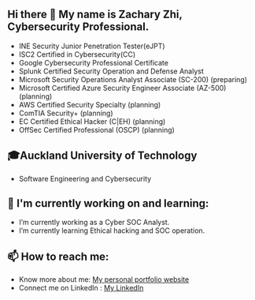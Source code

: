 ## Hi there 👋 My name is Zachary Zhi, Cybersecurity Professional.
- INE Security Junior Penetration Tester(eJPT)
- ISC2 Certified in Cybersecurity(CC)
- Google Cybersecurity Professional Certificate
- Splunk Certified Security Operation and Defense Analyst
- Microsoft Security Operations Analyst Associate (SC-200) (preparing)
- Microsoft Certified Azure Security Engineer Associate (AZ-500) (planning)
- AWS Certified Security Specialty (planning)
- ComTIA Security+ (planning)
- EC Certified Ethical Hacker (C|EH) (planning)
- OffSec Certified Professional (OSCP) (planning)

## 🎓Auckland University of Technology
- Software Engineering and Cybersecurity

## 🌱 I'm currently working on and learning:
- I’m currently working as a Cyber SOC Analyst.
- I’m currently learning Ethical hacking and SOC operation.

## 📫 How to reach me:
- Know more about me: [My personal portfolio website](https://vegepizza.github.io/)
- Connect me on LinkedIn : [My LinkedIn](https://www.linkedin.com/in/zachary-zhi)
